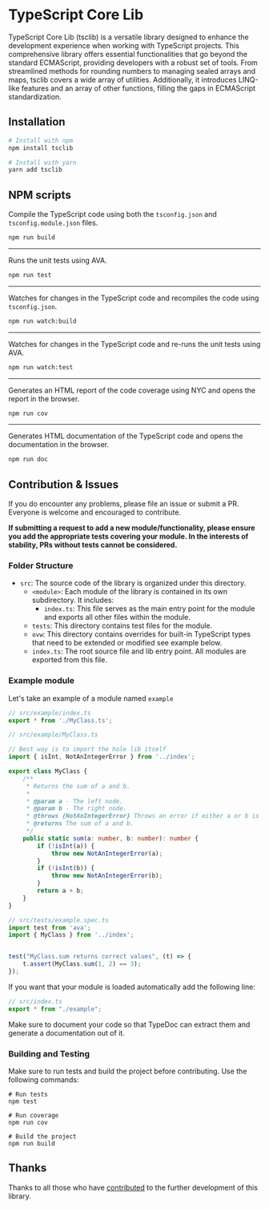 # TypeScript Core Lib

TypeScript Core Lib (tsclib) is a versatile library designed to enhance the development experience when working with
TypeScript projects. This comprehensive library offers essential functionalities that go beyond the standard ECMAScript,
providing developers with a robust set of tools. From streamlined methods for rounding numbers to managing sealed arrays
and maps, tsclib covers a wide array of utilities. Additionally, it introduces LINQ-like features and an array of other
functions, filling the gaps in ECMAScript standardization.

## Installation

```bash
# Install with npm
npm install tsclib
```

```bash
# Install with yarn
yarn add tsclib
```

## NPM scripts

Compile the TypeScript code using both the `tsconfig.json` and `tsconfig.module.json` files.

```bash
npm run build
```

---

Runs the unit tests using AVA.

```bash
npm run test
```

---

Watches for changes in the TypeScript code and recompiles the code using `tsconfig.json`.

```bash
npm run watch:build
```

---

Watches for changes in the TypeScript code and re-runs the unit tests using AVA.

```bash
npm run watch:test
```

---

Generates an HTML report of the code coverage using NYC and opens the report in the browser.

```bash
npm run cov
```

---

Generates HTML documentation of the TypeScript code and opens the documentation in the browser.

```bash
npm run doc
```

## Contribution & Issues

If you do encounter any problems, please file an issue or submit a PR. Everyone is welcome and encouraged to contribute.

**If submitting a request to add a new module/functionality, please ensure you add the appropriate tests covering your
module. In the interests of stability, PRs without tests cannot be considered.**

### Folder Structure

- `src`: The source code of the library is organized under this directory.
    - `<module>`: Each module of the library is contained in its own subdirectory. It includes:
        - `index.ts`: This file serves as the main entry point for the module and exports all other files within the
          module.
    - `tests`: This directory contains test files for the module.
    - `ovw`: This directory contains overrides for built-in TypeScript types that need to be extended or modified see
      example below.
    - `index.ts`: The root source file and lib entry point. All modules are exported from this file.

### Example module

Let's take an example of a module named `example`

```typescript
// src/example/index.ts
export * from './MyClass.ts';
```

```typescript
// src/example/MyClass.ts

// Best way is to import the hole lib itself
import { isInt, NotAnIntegerError } from '../index';

export class MyClass {
    /**
     * Returns the sum of a and b.
     *
     * @param a - The left node.
     * @param b - The right node.
     * @throws {NotAnIntegerError} Throws an error if either a or b is not an integer.
     * @returns The sum of a and b.
     */
    public static sum(a: number, b: number): number {
        if (!isInt(a)) {
            throw new NotAnIntegerError(a);
        }
        if (!isInt(b)) {
            throw new NotAnIntegerError(b);
        }
        return a + b;
    }
}
```

```typescript
// src/tests/example.spec.ts
import test from 'ava';
import { MyClass } from '../index';


test("MyClass.sum returns correct values", (t) => {
    t.assert(MyClass.sum(1, 2) == 3);
});
```

If you want that your module is loaded automatically add the following line:
```typescript
// src/index.ts
export * from "./example";
```

Make sure to document your code so that TypeDoc can extract them and generate a documentation out of it.

### Building and Testing

Make sure to run tests and build the project before contributing. Use the following commands:

```shell
# Run tests
npm test

# Run coverage
npm run cov

# Build the project
npm run build
```

## Thanks

Thanks to all those who have [contributed](https://github.com/Christoph-Koschel/tsclib/graphs/contributors) to the further
development of this library.
